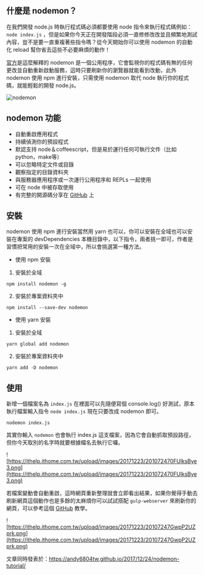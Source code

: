 ## 什麼是 nodemon？
在我們開發 node.js 時執行程式碼必須都要使用 node 指令來執行程式碼例如：`node index.js` ，但是如果你今天正在開發階段必須一直修修改改並且頻繁地測試內容，豈不是要一直重複著些指令嗎？從今天開始你可以使用 nodemon 的自動化 reload 幫你省去這些不必要麻煩的動作！

[官方](https://nodemon.io/)是這麼解釋的 nodemon 是一個公用程序，它會監視你的程式碼有無的任何更改並自動重新啟動服務，這時只要刷新你的瀏覽器就能看到改動，此外 nodemon 使用 npm 進行安裝，只需使用 nodemon 取代 node 執行你的程式碼，就能輕鬆的開發 node.js。

![nodemon](https://camo.githubusercontent.com/fd1ea21338ceeef34920e44e97d099f3c47a78c3/687474703a2f2f6e6f64656d6f6e2e696f2f6e6f64656d6f6e2e737667)

## nodemon 功能
- 自動重啟應用程式
- 持續偵測你的預設程式
- 默認支持 node＆coffeescript，但是易於運行任何可執行文件（比如python，make等）
- 可以忽略特定文件或目錄
- 觀察指定的目錄資料夾
- 與服務器應用程序或一次運行公用程序和 REPLs 一起使用
- 可在 node 中被存取使用
- 有完整的開源碼分享在 [GitHub](https://github.com/remy/nodemon#nodemon) 上

## 安裝
nodemon 使用 npm 進行安裝當然用 yarn 也可以，你可以安裝在全域也可以安裝在專案的 devDependencies 本機目錄中，以下指令，兩者挑一即可，作者是習慣把常用的安裝一次在全域中，所以會挑選第一種方法。

- 使用 npm 安裝

1. 安裝於全域

```
npm install nodemon -g  
```
2. 安裝於專案資料夾中

```
npm install --save-dev nodemon 
```

- 使用 yarn 安裝

1. 安裝於全域

```
yarn global add nodemon
```
2. 安裝於專案資料夾中

```
yarn add -D nodemon 
```


## 使用
新增一個檔案名為 `index.js` 在裡面可以先隨便寫個 console.log() 好測試，原本執行檔案輸入指令 `node index.js` 現在只要改成 nodemon 即可。

```
nodemon index.js
```

其實你輸入 `nodemon` 也會執行 index.js 這支檔案，因為它會自動抓取預設路徑，但你今天取別的名字時就要根據檔名去執行它囉。

![https://ithelp.ithome.com.tw/upload/images/20171223/201072470FUlksBye3.png](https://ithelp.ithome.com.tw/upload/images/20171223/201072470FUlksBye3.png)

若檔案變動會自動重啟，這時網頁重新整理就會立即看出結果，如果你覺得手動去刷新網頁這個動作也是多餘的太麻煩你可以試試搭配 `gulp-webserver` 來刷新你的網頁，可以參考這個 [GitHub](https://github.com/andy6804tw/gulp_tutorial) 教學。

![https://ithelp.ithome.com.tw/upload/images/20171223/20107247GwpP2UZprk.png](https://ithelp.ithome.com.tw/upload/images/20171223/20107247GwpP2UZprk.png)


文章同時發表於：https://andy6804tw.github.io/2017/12/24/nodemon-tutorial/